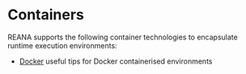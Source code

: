 # Containers

REANA supports the following container technologies to encapsulate runtime execution environments:

- [Docker](docker) useful tips for Docker containerised environments
